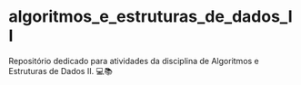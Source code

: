 # algoritmos_e_estruturas_de_dados_II
Repositório dedicado para atividades da disciplina de Algoritmos e Estruturas de Dados II. 💻📚
